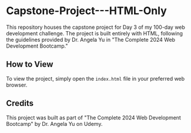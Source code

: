 # Capstone-Project---HTML-Only
This repository houses the capstone project for Day 3 of my 100-day web development challenge. The project is built entirely with HTML, following the guidelines provided by Dr. Angela Yu in "The Complete 2024 Web Development Bootcamp."
## How to View
To view the project, simply open the `index.html` file in your preferred web browser.

## Credits
This project was built as part of "The Complete 2024 Web Development Bootcamp" by Dr. Angela Yu on Udemy.
